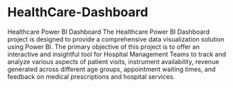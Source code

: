 # HealthCare-Dashboard

Healthcare Power BI Dashboard The Healthcare Power BI Dashboard project is designed to provide a comprehensive data visualization solution using Power BI. The primary objective of this 
project is to offer an interactive and insightful tool for Hospital Management Teams to track and analyze various aspects of patient visits, instrument availability, revenue generated 
across different age groups, appointment waiting times, and feedback on medical prescriptions and hospital services.
